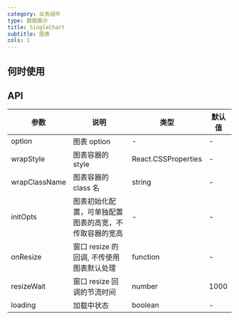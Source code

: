 ```yaml
---
category: 业务组件
type: 数据展示
title: SingleChart
subtitle: 图表
cols: 1
---
```


## 何时使用

## API

| 参数          | 说明                                                   | 类型                | 默认值 |
| ------------- | ------------------------------------------------------ | ------------------- | ------ |
| option        | 图表 option                                            | -                   | -      |
| wrapStyle     | 图表容器的 style                                       | React.CSSProperties | -      |
| wrapClassName | 图表容器的 class 名                                    | string              | -      |
| initOpts      | 图表初始化配置，可单独配置图表的高宽，不传取容器的宽高 | -                   | -      |
| onResize      | 窗口 resize 的回调, 不传使用图表默认处理               | function            | -      |
| resizeWait    | 窗口 resize 回调的节流时间                             | number              | 1000   |
| loading    | 加载中状态                           | boolean              | -   |
